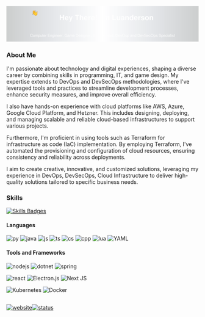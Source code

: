 <a align="center">![banner](assets/banner.svg)</a>

### About Me

I'm passionate about technology and digital experiences, shaping a diverse career by combining skills in programming, IT, and game design. My expertise extends to DevOps and DevSecOps methodologies, where I've leveraged tools and practices to streamline development processes, enhance security measures, and improve overall efficiency.

I also have hands-on experience with cloud platforms like AWS, Azure, Google Cloud Platform, and Hetzner. This includes designing, deploying, and managing scalable and reliable cloud-based infrastructures to support various projects.

Furthermore, I'm proficient in using tools such as Terraform for infrastructure as code (IaC) implementation. By employing Terraform, I've automated the provisioning and configuration of cloud resources, ensuring consistency and reliability across deployments.

I aim to create creative, innovative, and customized solutions, leveraging my experience in DevOps, DevSecOps, Cloud Infrastructure to deliver high-quality solutions tailored to specific business needs.


### Skills 
<a href="SKILS.md">![Skills Badges](https://img.shields.io/badge/For_full_skills_list_follow_this_Link-blue?style=for-the-badge)</a>
#### Languages

![py](https://img.shields.io/badge/Python-3776AB?style=for-the-badge&logo=python&logoColor=yellow)
![java](https://img.shields.io/badge/Java-fff?style=for-the-badge&logo=openjdk&logoColor=red)
![js](https://img.shields.io/badge/JavaScript-F7DF1E?style=for-the-badge&logo=javascript&logoColor=black)
![ts](https://img.shields.io/badge/TypeScript-007ACC?style=for-the-badge&logo=typescript&logoColor=white)
![cs](https://img.shields.io/badge/C%23-purple?style=for-the-badge&logo=C%23&logoColor=white)
![cpp](https://img.shields.io/badge/C%2B%2B-00599C?style=for-the-badge&logo=c%2B%2B&logoColor=white)
![lua](https://img.shields.io/badge/Lua-2C2D72?style=for-the-badge&logo=lua&logoColor=white)
![YAML](https://img.shields.io/badge/yaml-%23ffffff.svg?style=for-the-badge&logo=yaml&logoColor=151515)

#### Tools and Frameworks
![nodejs](https://img.shields.io/badge/Node.js-43853D?style=for-the-badge&logo=node.js&logoColor=white)
![dotnet](https://img.shields.io/badge/.NET-5C2D91?style=for-the-badge&logo=.net&logoColor=white)
![spring](https://img.shields.io/badge/Spring-6DB33F?style=for-the-badge&logo=spring&logoColor=white)

![react](https://img.shields.io/badge/React-20232A?style=for-the-badge&logo=react&logoColor=61DAFB)
![Electron.js](https://img.shields.io/badge/Electron-191970?style=for-the-badge&logo=Electron&logoColor=white)
![Next JS](https://img.shields.io/badge/Next-black?style=for-the-badge&logo=next.js&logoColor=white)

![Kubernetes](https://img.shields.io/badge/kubernetes-%23326ce5.svg?style=for-the-badge&logo=kubernetes&logoColor=white)
![Docker](https://img.shields.io/badge/docker-%230db7ed.svg?style=for-the-badge&logo=docker&logoColor=white)


##
<a href='https://luanderson.dev.br' target='__blak'>![website](https://img.shields.io/badge/luanderson.dev.br-%230db7ed.svg?style=for-the-badge)![status](https://img.shields.io/website-up-down-green-red/https/luanderson.dev.br?style=for-the-badge)</a>
